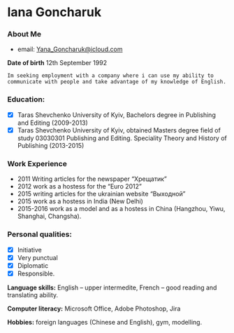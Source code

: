 # Iana Goncharuk


### About Me

- email: Yana_Goncharuk@icloud.com

**Date of birth**  12th September 1992

```
Im seeking employment with a company where i can use my ability to communicate with people and take advantage of my knowledge of English. 
```

### Education:
- [x] Taras Shevchenko University of Kyiv, Bachelors degree in Publishing and Editing (2009-2013)
- [x] Taras Shevchenko University of Kyiv, obtained Masters degree field of study 03030301 Publishing and Editing. Speciality         Theory and History of Publishing (2013-2015)

### Work Experience 
- 2011 Writing articles for the newspaper “Хрещатик”
- 2012 work as a hostess for the “Euro 2012”
- 2015 writing articles for the ukrainian website “Выходной”
- 2015 work as a hostess  in India (New Delhi)
- 2015-2016 work as a model and as a hostess in China (Hangzhou, Yiwu, Shanghai, Changsha).

### Personal qualities: 
- [x] Initiative
- [x] Very punctual
- [x] Diplomatic
- [x] Responsible.

**Language skills:** English – upper intermedite, French – good reading and translating ability.

**Computer literacy:** Microsoft Office, Adobe Photoshop, Jira

**Hobbies:** foreign languages (Chinese and English), gym, modelling.

